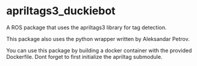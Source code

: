 # apriltags3_duckiebot
A ROS package that uses the apriltags3 library for tag detection.

This package also uses the python wrapper written by Aleksandar Petrov.

You can use this package by building a docker container with the provided Dockerfile. Dont forget to first initialize the apriltag submodule.
